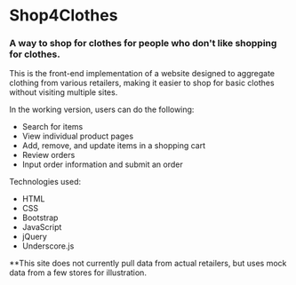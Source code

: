 # Shop4Clothes

### A way to shop for clothes for people who don't like shopping for clothes.

This is the front-end implementation of a website designed to aggregate clothing from various retailers, making it easier to shop for basic clothes without visiting multiple sites.  

In the working version, users can do the following:
- Search for items
- View individual product pages
- Add, remove, and update items in a shopping cart
- Review orders
- Input order information and submit an order

Technologies used:
- HTML
- CSS
- Bootstrap
- JavaScript
- jQuery
- Underscore.js


**This site does not currently pull data from actual retailers, but uses mock data from a few stores for illustration. 

